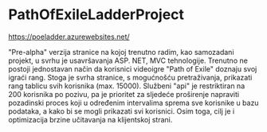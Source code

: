 # PathOfExileLadderProject
https://poeladder.azurewebsites.net/

"Pre-alpha" verzija stranice na kojoj trenutno radim, kao samozadani projekt, u svrhu je 
usavršavanja ASP. NET, MVC tehnologije. Trenutno ne postoji jednostavan način da korisnici 
videoigre "Path of Exile" doznaju svoj igraći rang. Stoga je svrha stranice, s mogućnošću 
pretraživanja, prikazati rang tablicu svih korisnika (max. 15000). Službeni "api" je restriktiran na 
200 korisnika po pozivu, pa je prioritet za sljedeće proširenje napraviti pozadinski proces koji u 
određenim intervalima sprema sve korisnike u bazu podataka, a kako bi se mogli prikazati svi 
korisnici. Osim toga, cilj je i optimizacija brzine učitavanja na klijentskoj strani.

